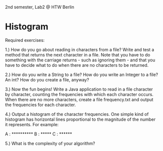 2nd semester, Lab2 @ HTW Berlin

# Histogram



Required exercises:

1.) How do you go about reading in characters from a file? Write and test a method that returns the next character in a file. Note that you have to do something with the carriage returns - such as ignoring them - and that you have to decide what to do when there are no characters to be returned.

2.) How do you write a String to a file? How do you write an Integer to a file? An int? How do you create a file, anyway?

3.) Now the fun begins! Write a Java application to read in a file character by character, counting the frequencies with which each character occurs. When there are no more characters, create a file frequency.txt and output the frequencies for each character.

4.) Output a histogram of the character frequencies. One simple kind of histogram has horizontal lines proportional to the magnitude of the number it represents. For example:

A : **********
B : *****
C : ******

5.) What is the complexity of your algorithm?
